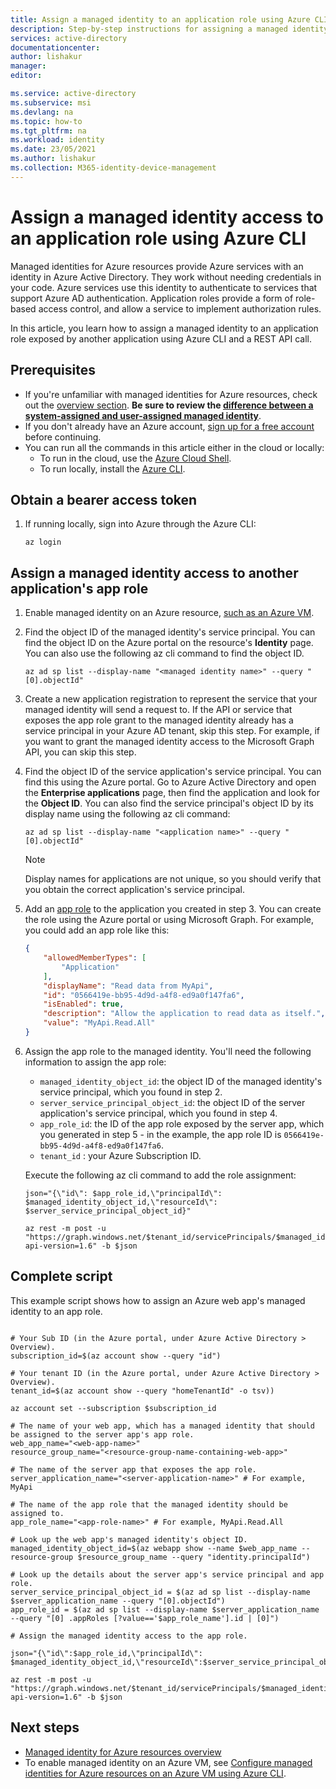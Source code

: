 ```yaml
---
title: Assign a managed identity to an application role using Azure CLI - Azure AD
description: Step-by-step instructions for assigning a managed identity access to another application's role, using Azure CLI.
services: active-directory
documentationcenter: 
author: lishakur
manager:
editor: 

ms.service: active-directory
ms.subservice: msi
ms.devlang: na
ms.topic: how-to
ms.tgt_pltfrm: na
ms.workload: identity
ms.date: 23/05/2021
ms.author: lishakur
ms.collection: M365-identity-device-management
---
```


# Assign a managed identity access to an application role using Azure CLI

Managed identities for Azure resources provide Azure services with an identity in Azure Active Directory. They work without needing credentials in your code. Azure services use this identity to authenticate to services that support Azure AD authentication. Application roles provide a form of role-based access control, and allow a service to implement authorization rules.

In this article, you learn how to assign a managed identity to an application role exposed by another application using Azure CLI and a REST API call.

## Prerequisites

- If you're unfamiliar with managed identities for Azure resources, check out the [overview section](overview.md). **Be sure to review the [difference between a system-assigned and user-assigned managed identity](overview.md#managed-identity-types)**.
- If you don't already have an Azure account, [sign up for a free account](https://azure.microsoft.com/free/) before continuing.
- You can run all the commands in this article either in the cloud or locally:
    - To run in the cloud, use the [Azure Cloud Shell](../../cloud-shell/overview.md).
    - To run locally, install the [Azure CLI](/cli/azure/install-azure-cli).

## Obtain a bearer access token

1. If running locally, sign into Azure through the Azure CLI:

    ```
    az login
    ``` 

## Assign a managed identity access to another application's app role

1. Enable managed identity on an Azure resource, [such as an Azure VM](qs-configure-cli-windows-vm.md).

1. Find the object ID of the managed identity's service principal. You can find the object ID on the Azure portal on the resource's **Identity** page. You can also use the following az cli command to find the object ID.

    ```azurecli-interactive
    az ad sp list --display-name "<managed identity name>" --query "[0].objectId"
    ```

1. Create a new application registration to represent the service that your managed identity will send a request to. If the API or service that exposes the app role grant to the managed identity already has a service principal in your Azure AD tenant, skip this step. For example, if you want to grant the managed identity access to the Microsoft Graph API, you can skip this step.

1. Find the object ID of the service application's service principal. You can find this using the Azure portal. Go to Azure Active Directory and open the **Enterprise applications** page, then find the application and look for the **Object ID**. You can also find the service principal's object ID by its display name using the following az cli command:

    ```azurecli-interactive
    az ad sp list --display-name "<application name>" --query "[0].objectId"
    ```

    > [!NOTE]
    > Display names for applications are not unique, so you should verify that you obtain the correct application's service principal.

1. Add an [app role](../develop/howto-add-app-roles-in-azure-ad-apps.md) to the application you created in step 3. You can create the role using the Azure portal or using Microsoft Graph. For example, you could add an app role like this:

    ```json
    {
        "allowedMemberTypes": [
            "Application"
        ],
        "displayName": "Read data from MyApi",
        "id": "0566419e-bb95-4d9d-a4f8-ed9a0f147fa6",
        "isEnabled": true,
        "description": "Allow the application to read data as itself.",
        "value": "MyApi.Read.All"
    }
    ```

1. Assign the app role to the managed identity. You'll need the following information to assign the app role:
    * `managed_identity_object_id`: the object ID of the managed identity's service principal, which you found in step 2.
    * `server_service_principal_object_id`: the object ID of the server application's service principal, which you found in step 4.
    * `app_role_id`: the ID of the app role exposed by the server app, which you generated in step 5 - in the example, the app role ID is `0566419e-bb95-4d9d-a4f8-ed9a0f147fa6`.
    * `tenant_id` : your Azure Subscription ID.
   
   Execute the following az cli command to add the role assignment:

    ```azurecli-interactive
    json="{\"id\": $app_role_id,\"principalId\": $managed_identity_object_id,\"resourceId\": $server_service_principal_object_id}"
   
    az rest -m post -u "https://graph.windows.net/$tenant_id/servicePrincipals/$managed_identity_object_id/appRoleAssignments?api-version=1.6" -b $json
    ```

## Complete script

This example script shows how to assign an Azure web app's managed identity to an app role.

```azurecli-interactive

# Your Sub ID (in the Azure portal, under Azure Active Directory > Overview).
subscription_id=$(az account show --query "id")

# Your tenant ID (in the Azure portal, under Azure Active Directory > Overview).
tenant_id=$(az account show --query "homeTenantId" -o tsv))

az account set --subscription $subscription_id

# The name of your web app, which has a managed identity that should be assigned to the server app's app role.
web_app_name="<web-app-name>"
resource_group_name="<resource-group-name-containing-web-app>"

# The name of the server app that exposes the app role.
server_application_name="<server-application-name>" # For example, MyApi

# The name of the app role that the managed identity should be assigned to.
app_role_name="<app-role-name>" # For example, MyApi.Read.All

# Look up the web app's managed identity's object ID.
managed_identity_object_id=$(az webapp show --name $web_app_name --resource-group $resource_group_name --query "identity.principalId")

# Look up the details about the server app's service principal and app role.
server_service_principal_object_id = $(az ad sp list --display-name $server_application_name --query "[0].objectId")
app_role_id = $(az ad sp list --display-name $server_application_name --query "[0] .appRoles [?value=='$app_role_name'].id | [0]")

# Assign the managed identity access to the app role.

json="{\"id\":$app_role_id,\"principalId\": $managed_identity_object_id,\"resourceId\":$server_service_principal_object_id}"
   
az rest -m post -u "https://graph.windows.net/$tenant_id/servicePrincipals/$managed_identity_object_id/appRoleAssignments?api-version=1.6" -b $json
```

## Next steps

- [Managed identity for Azure resources overview](overview.md)
- To enable managed identity on an Azure VM, see [Configure managed identities for Azure resources on an Azure VM using Azure CLI](qs-configure-cli-windows-vm.md).
